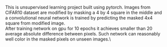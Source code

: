 This is unsupervised learning project built using pytorch. Images from CIFAR10 dataset are modified by masking a 4 by 4 square in the middle and a convolutional neural network is trained by predicting the masked 4x4 square from modified image.\
After training network on gpu for 10 epochs it achieves smaller than 20 average absolute difference between pixels. Such network can reasonably well color in the masked pixels on unseen images.\
